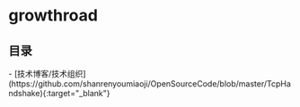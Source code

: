 # growthroad
<h2 id="catalog">目录</h2>
- [技术博客/技术组织](https://github.com/shanrenyoumiaoji/OpenSourceCode/blob/master/TcpHandshake){:target="_blank"}
